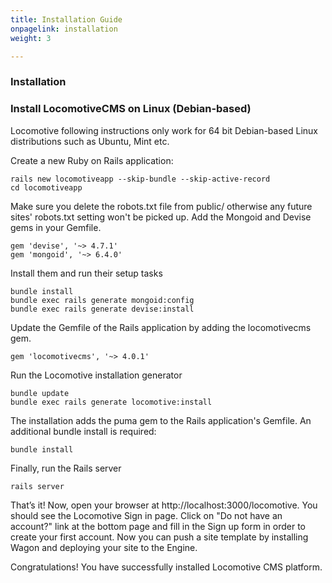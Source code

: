 ```yaml
---
title: Installation Guide
onpagelink: installation
weight: 3

---
```


### **Installation**

### Install LocomotiveCMS on Linux (Debian-based)

Locomotive following instructions only work for 64 bit Debian-based Linux distributions such as Ubuntu, Mint etc.

Create a new Ruby on Rails application:

 ```
rails new locomotiveapp --skip-bundle --skip-active-record
cd locomotiveapp
```

Make sure you delete the robots.txt file from public/ otherwise any future sites' robots.txt setting won't be picked up. Add the Mongoid and Devise gems in your Gemfile.

 ```
gem 'devise', '~> 4.7.1'
gem 'mongoid', '~> 6.4.0'
```

Install them and run their setup tasks

 ```
bundle install
bundle exec rails generate mongoid:config
bundle exec rails generate devise:install
```

Update the Gemfile of the Rails application by adding the locomotivecms gem.

 ```
gem 'locomotivecms', '~> 4.0.1'
```

Run the Locomotive installation generator

 ```
bundle update
bundle exec rails generate locomotive:install
```

The installation adds the puma gem to the Rails application's Gemfile. An additional bundle install is required:

 ```
bundle install
```

Finally, run the Rails server

 ```
rails server
```

That’s it! Now, open your browser at http://localhost:3000/locomotive. You should see the Locomotive Sign in page. Click on "Do not have an account?" link at the bottom page and fill in the Sign up form in order to create your first account. Now you can push a site template by installing Wagon and deploying your site to the Engine.

Congratulations! You have successfully installed Locomotive CMS platform.
